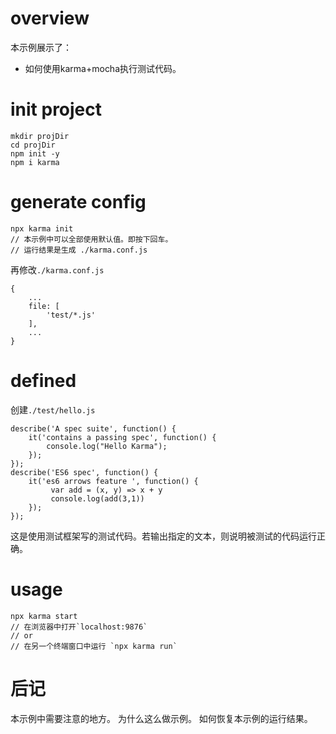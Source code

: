 # overview
本示例展示了：
- 如何使用karma+mocha执行测试代码。

# init project
```
mkdir projDir
cd projDir
npm init -y
npm i karma
```

# generate config
```
npx karma init
// 本示例中可以全部使用默认值。即按下回车。
// 运行结果是生成 ./karma.conf.js
```
再修改`./karma.conf.js`
```
{
    ...
    file: [
        'test/*.js'
    ],
    ...
}
```

# defined
创建`./test/hello.js`
```
describe('A spec suite', function() {
    it('contains a passing spec', function() {
        console.log("Hello Karma");
    });
});
describe('ES6 spec', function() {
    it('es6 arrows feature ', function() {
         var add = (x, y) => x + y
         console.log(add(3,1))
    });
});
```
这是使用测试框架写的测试代码。若输出指定的文本，则说明被测试的代码运行正确。

# usage
```
npx karma start
// 在浏览器中打开`localhost:9876`
// or
// 在另一个终端窗口中运行 `npx karma run`
```


# 后记
本示例中需要注意的地方。
为什么这么做示例。
如何恢复本示例的运行结果。